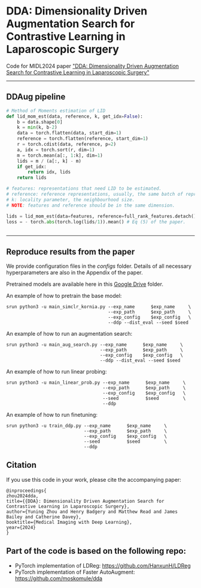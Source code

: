 # DDA: Dimensionality Driven Augmentation Search for Contrastive Learning in Laparoscopic Surgery

Code for MIDL2024 paper ["DDA: Dimensionality Driven Augmentation Search for Contrastive Learning in Laparoscopic Surgery"](https://arxiv.org/abs/2401.10474)

---
## DDAug pipeline

```python
# Method of Moments estimation of LID
def lid_mom_est(data, reference, k, get_idx=False):
    b = data.shape[0]
    k = min(k, b-2)
    data = torch.flatten(data, start_dim=1)
    reference = torch.flatten(reference, start_dim=1)
    r = torch.cdist(data, reference, p=2)
    a, idx = torch.sort(r, dim=1)
    m = torch.mean(a[:, 1:k], dim=1)
    lids = m / (a[:, k] - m)
    if get_idx:
        return idx, lids
    return lids

# features: representations that need LID to be estimated. 
# reference: reference representations, usually, the same batch of representations can be used. 
# k: locality parameter, the neighbourhood size. 
# NOTE: features and reference should be in the same dimension.

lids = lid_mom_est(data=features, reference=full_rank_features.detach(), k=k)
loss = - torch.abs(torch.log(lids/1)).mean() # Eq (5) of the paper. 
        
```

---
## Reproduce results from the paper
We provide configuration files in the *configs* folder. Details of all necessary hyperparameters are also in the Appendix of the paper. 

Pretrained models are available here in this [Google Drive](https://drive.google.com/drive/folders/1-djggRfCqIVTbY-gFkJ7C8fGHQEVFAtN?usp=sharing) folder. 

An example of how to pretrain the base model:
```
srun python3 -u main_simclr_kornia.py --exp_name      $exp_name     \
                                      --exp_path      $exp_path     \
                                      --exp_config    $exp_config   \
                                      --ddp --dist_eval --seed $seed
```

An example of how to run an augmentation search:
```
srun python3 -u main_aug_search.py --exp_name      $exp_name     \
                                   --exp_path      $exp_path     \
                                   --exp_config    $exp_config   \
                                   --ddp --dist_eval --seed $seed        
```

An example of how to run linear probing:
```
srun python3 -u main_linear_prob.py --exp_name      $exp_name     \
                                    --exp_path      $exp_path     \
                                    --exp_config    $exp_config   \
                                    --seed          $seed         \
                                    --ddp        
```

An example of how to run finetuning:
```
srun python3 -u train_ddp.py --exp_name      $exp_name     \
                             --exp_path      $exp_path     \
                             --exp_config    $exp_config   \
                             --seed          $seed         \
                             --ddp     
```



## Citation
If you use this code in your work, please cite the accompanying paper:
```
@inproceedings{
zhou2024dda,
title={{DDA}: Dimensionality Driven Augmentation Search for Contrastive Learning in Laparoscopic Surgery},
author={Yuning Zhou and Henry Badgery and Matthew Read and James Bailey and Catherine Davey},
booktitle={Medical Imaging with Deep Learning},
year={2024}
}

```

## Part of the code is based on the following repo:
  - PyTorch implementation of LDReg:  https://github.com/HanxunH/LDReg
  - PyTorch implementation of Faster AutoAugment: https://github.com/moskomule/dda
